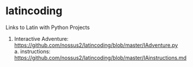 # latincoding

Links to Latin with Python Projects

1.  Interactive Adventure: https://github.com/nossus2/latincoding/blob/master/IAdventure.py  
  a. instructions: https://github.com/nossus2/latincoding/blob/master/IAinstructions.md
   
